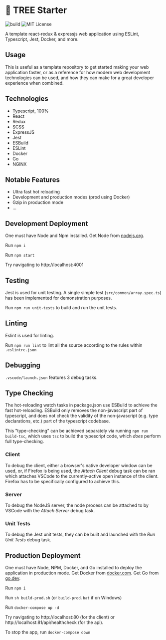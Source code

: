 # 🌳 TREE Starter

![build](https://github.com/samhuk/tree-starter/actions/workflows/build.yaml/badge.svg)
![MIT License](https://img.shields.io/badge/License-MIT-green.svg)

A template react-redux & expressjs web application using ESLint, Typescript, Jest, Docker, and more.

## Usage

This is useful as a template repository to get started making your web application faster, or as a reference for how modern web development technologies can be used, and how they can make for a great developer experience when combined.

## Technologies

* Typescript, 100%
* React
* Redux
* SCSS
* ExpressJS
* Jest
* ESBuild
* ESLint
* Docker
* Go
* NGINX

## Notable Features
* Ultra fast hot reloading
* Development and production modes (prod using Docker)
* Gzip in production mode
* ...

## Development Deployment

One must have Node and Npm installed. Get Node from [nodejs.org](https://nodejs.org/en/download/).

Run `npm i`

Run `npm start`

Try navigating to http://localhost:4001

## Testing

Jest is used for unit testing. A single simple test (`src/common/array.spec.ts`) has been implemented for demonstration purposes.

Run `npm run unit-tests` to build and run the unit tests.

## Linting

Eslint is used for linting.

Run `npm run lint` to lint all the source according to the rules within `.eslintrc.json`

## Debugging

`.vscode/launch.json` features 3 debug tasks.

## Type Checking

The hot-reloading watch tasks in package.json use ESBuild to achieve the fast hot-reloading. ESBuild only removes the non-javascript part of typescript, and does not check the validity of the non-javascript (e.g. type declarations, etc.) part of the typescript codebase.

This "type-checking" can be achieved separately via running `npm run build-tsc`, which uses `tsc` to build the typescript code, which _does_ perform full type-checking.

### Client

To debug the client, either a browser's native developer window can be used, or, if Firefox is being used, the _Attach Client_ debug task can be ran which attaches VSCode to the currently-active open instance of the client. Firefox has to be specifically configured to achieve this.

### Server

To debug the NodeJS server, the node process can be attached to by VSCode with the _Attach Server_ debug task.

### Unit Tests

To debug the Jest unit tests, they can be built and launched with the _Run Unit Tests_ debug task.

## Production Deployment

One must have Node, NPM, Docker, and Go installed to deploy the application in production mode. Get Docker from [docker.com](https://docs.docker.com/get-docker/). Get Go from [go.dev](https://go.dev/doc/install).

Run `npm i`

Run `sh build-prod.sh` (or `build-prod.bat` if on Windows)

Run `docker-compose up -d`

Try navigating to http://localhost:80 (for the client) or http://localhost:81/api/healthcheck (for the api).

To stop the app, run `docker-compose down`
